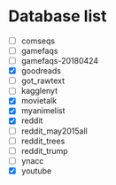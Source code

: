 # Database list
- [ ] comseqs
- [ ] gamefaqs
- [ ] gamefaqs-20180424
- [x] goodreads
- [ ] got_rawtext
- [ ] kagglenyt
- [x] movietalk
- [x] myanimelist
- [x] reddit
- [ ] reddit_may2015all
- [ ] reddit_trees
- [ ] reddit_trump
- [ ] ynacc
- [x] youtube
